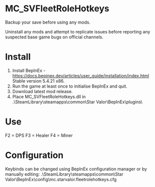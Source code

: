 # MC_SVFleetRoleHotkeys

Backup your save before using any mods.  
  
Uninstall any mods and attempt to replicate issues before reporting any suspected base game bugs on official channels.  
  
Install  
=======  
1. Install BepInEx - https://docs.bepinex.dev/articles/user_guide/installation/index.html Stable version 5.4.21 x86.  
2. Run the game at least once to initialise BepInEx and quit.  
3. Download latest mod release.  
4. Place MC_SVFleetRoleHotkeys.dll in .\SteamLibrary\steamapps\common\Star Valor\BepInEx\plugins\    
  
Use  
===  
F2 = DPS
F3 = Healer
F4 = Miner
  
Configuration
=============
Keybinds can be changed using BepInEx configuration manager or by manually editing:
.\SteamLibrary\steamapps\common\Star Valor\BepInEx\config\mc.starvalor.fleetrolehotkeys.cfg
